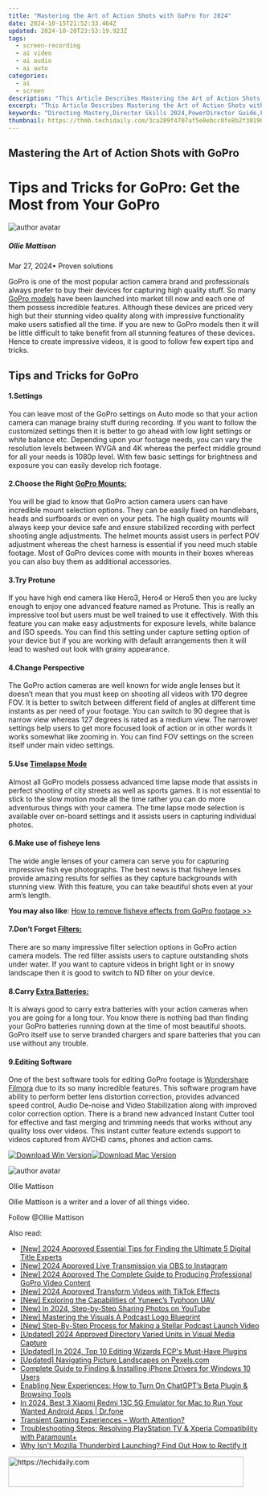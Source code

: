 ```yaml
---
title: "Mastering the Art of Action Shots with GoPro for 2024"
date: 2024-10-15T21:52:33.464Z
updated: 2024-10-20T23:53:19.923Z
tags: 
  - screen-recording
  - ai video
  - ai audio
  - ai auto
categories: 
  - ai
  - screen
description: "This Article Describes Mastering the Art of Action Shots with GoPro for 2024"
excerpt: "This Article Describes Mastering the Art of Action Shots with GoPro for 2024"
keywords: "Directing Mastery,Director Skills 2024,PowerDirector Guide,Film Direction Art,Leading Casts Prof,2024 Directing Tips,Cinematic Control Pro"
thumbnail: https://thmb.techidaily.com/3ca289f4707af5e0ebcc0fe8b2f301906af8c014f3bb06033bb1a4fefba543ee.jpg
---
```


## Mastering the Art of Action Shots with GoPro

# Tips and Tricks for GoPro: Get the Most from Your GoPro

![author avatar](https://images.wondershare.com/filmora/article-images/ollie-mattison.jpg)

##### Ollie Mattison

 Mar 27, 2024• Proven solutions

 GoPro is one of the most popular action camera brand and professionals always prefer to buy their devices for capturing high quality stuff. So many [GoPro models](https://tools.techidaily.com/wondershare/filmora/download/) have been launched into market till now and each one of them possess incredible features. Although these devices are priced very high but their stunning video quality along with impressive functionality make users satisfied all the time. If you are new to GoPro models then it will be little difficult to take benefit from all stunning features of these devices. Hence to create impressive videos, it is good to follow few expert tips and tricks.

## Tips and Tricks for GoPro

#### 1.Settings

 You can leave most of the GoPro settings on Auto mode so that your action camera can manage brainy stuff during recording. If you want to follow the customized settings then it is better to go ahead with low light settings or white balance etc. Depending upon your footage needs, you can vary the resolution levels between WVGA and 4K whereas the perfect middle ground for all your needs is 1080p level. With few basic settings for brightness and exposure you can easily develop rich footage.

#### 2.Choose the Right [GoPro Mounts:](https://tools.techidaily.com/wondershare/filmora/download/)

 You will be glad to know that GoPro action camera users can have incredible mount selection options. They can be easily fixed on handlebars, heads and surfboards or even on your pets. The high quality mounts will always keep your device safe and ensure stabilized recording with perfect shooting angle adjustments. The helmet mounts assist users in perfect POV adjustment whereas the chest harness is essential if you need much stable footage. Most of GoPro devices come with mounts in their boxes whereas you can also buy them as additional accessories.

#### 3.Try Protune

 If you have high end camera like Hero3, Hero4 or Hero5 then you are lucky enough to enjoy one advanced feature named as Protune. This is really an impressive tool but users must be well trained to use it effectively. With this feature you can make easy adjustments for exposure levels, white balance and ISO speeds. You can find this setting under capture setting option of your device but if you are working with default arrangements then it will lead to washed out look with grainy appearance.

#### 4.Change Perspective

 The GoPro action cameras are well known for wide angle lenses but it doesn’t mean that you must keep on shooting all videos with 170 degree FOV. It is better to switch between different field of angles at different time instants as per need of your footage. You can switch to 90 degree that is narrow view whereas 127 degrees is rated as a medium view. The narrower settings help users to get more focused look of action or in other words it works somewhat like zooming in. You can find FOV settings on the screen itself under main video settings.

#### 5.Use [Timelapse Mode](https://tools.techidaily.com/wondershare/filmora/download/)

 Almost all GoPro models possess advanced time lapse mode that assists in perfect shooting of city streets as well as sports games. It is not essential to stick to the slow motion mode all the time rather you can do more adventurous things with your camera. The time lapse mode selection is available over on-board settings and it assists users in capturing individual photos.

#### 6.Make use of fisheye lens

 The wide angle lenses of your camera can serve you for capturing impressive fish eye photographs. The best news is that fisheye lenses provide amazing results for selfies as they capture backgrounds with stunning view. With this feature, you can take beautiful shots even at your arm’s length.

**You may also like**: [How to remove fisheye effects from GoPro footage >>](https://tools.techidaily.com/wondershare/filmora/download/)

#### 7.Don’t Forget [Filters:](https://tools.techidaily.com/wondershare/filmora/download/)

 There are so many impressive filter selection options in GoPro action camera models. The red filter assists users to capture outstanding shots under water. If you want to capture videos in bright light or in snowy landscape then it is good to switch to ND filter on your device.

#### 8.Carry [Extra Batteries:](https://tools.techidaily.com/wondershare/filmora/download/)

 It is always good to carry extra batteries with your action cameras when you are going for a long tour. You know there is nothing bad than finding your GoPro batteries running down at the time of most beautiful shoots. GoPro itself use to serve branded chargers and spare batteries that you can use without any trouble.

#### 9.Editing Software

 One of the best software tools for editing GoPro footage is [Wondershare Filmora](https://tools.techidaily.com/wondershare/filmora/download/) due to its so many incredible features. This software program have ability to perform better lens distortion correction, provides advanced speed control, Audio De-noise and Video Stabilization along with improved color correction option. There is a brand new advanced Instant Cutter tool for effective and fast merging and trimming needs that works without any quality loss over videos. This instant cutter feature extends support to videos captured from AVCHD cams, phones and action cams.

[![Download Win Version](https://images.wondershare.com/filmora/guide/download-btn-win.jpg)](https://tools.techidaily.com/wondershare/filmora/download/)[![Download Mac Version](https://images.wondershare.com/filmora/guide/download-btn-mac.jpg)](https://tools.techidaily.com/wondershare/filmora/download/)

![author avatar](https://images.wondershare.com/filmora/article-images/ollie-mattison.jpg)

Ollie Mattison

Ollie Mattison is a writer and a lover of all things video.

Follow @Ollie Mattison


<ins class="adsbygoogle"
     style="display:block"
     data-ad-format="autorelaxed"
     data-ad-client="ca-pub-7571918770474297"
     data-ad-slot="1223367746"></ins>



<ins class="adsbygoogle"
     style="display:block"
     data-ad-client="ca-pub-7571918770474297"
     data-ad-slot="8358498916"
     data-ad-format="auto"
     data-full-width-responsive="true"></ins>


<span class="atpl-alsoreadstyle">Also read:</span>
<div><ul>
<li><a href="https://fox-helps.techidaily.com/new-2024-approved-essential-tips-for-finding-the-ultimate-5-digital-title-experts/"><u>[New] 2024 Approved Essential Tips for Finding the Ultimate 5 Digital Title Experts</u></a></li>
<li><a href="https://remote-screen-capture.techidaily.com/new-2024-approved-live-transmission-via-obs-to-instagram/"><u>[New] 2024 Approved Live Transmission via OBS to Instagram</u></a></li>
<li><a href="https://fox-helps.techidaily.com/new-2024-approved-the-complete-guide-to-producing-professional-gopro-video-content/"><u>[New] 2024 Approved The Complete Guide to Producing Professional GoPro Video Content</u></a></li>
<li><a href="https://fox-helps.techidaily.com/new-2024-approved-transform-videos-with-tiktok-effects/"><u>[New] 2024 Approved Transform Videos with TikTok Effects</u></a></li>
<li><a href="https://some-techniques.techidaily.com/new-exploring-the-capabilities-of-yuneecs-typhoon-uav/"><u>[New] Exploring the Capabilities of Yuneec’s Typhoon UAV</u></a></li>
<li><a href="https://fox-helps.techidaily.com/new-in-2024-step-by-step-sharing-photos-on-youtube/"><u>[New] In 2024, Step-by-Step Sharing Photos on YouTube</u></a></li>
<li><a href="https://fox-helps.techidaily.com/new-mastering-the-visuals-a-podcast-logo-blueprint/"><u>[New] Mastering the Visuals A Podcast Logo Blueprint</u></a></li>
<li><a href="https://fox-helps.techidaily.com/new-step-by-step-process-for-making-a-stellar-podcast-launch-video/"><u>[New] Step-By-Step Process for Making a Stellar Podcast Launch Video</u></a></li>
<li><a href="https://article-posts.techidaily.com/updated-2024-approved-directory-varied-units-in-visual-media-capture/"><u>[Updated] 2024 Approved Directory Varied Units in Visual Media Capture</u></a></li>
<li><a href="https://fox-helps.techidaily.com/updated-in-2024-top-10-editing-wizards-fcps-must-have-plugins/"><u>[Updated] In 2024, Top 10 Editing Wizards FCP's Must-Have Plugins</u></a></li>
<li><a href="https://fox-helps.techidaily.com/updated-navigating-picture-landscapes-on-pexelscom/"><u>[Updated] Navigating Picture Landscapes on Pexels.com</u></a></li>
<li><a href="https://hardware-help.techidaily.com/complete-guide-to-finding-and-installing-iphone-drivers-for-windows-10-users/"><u>Complete Guide to Finding & Installing iPhone Drivers for Windows 10 Users</u></a></li>
<li><a href="https://tech-haven.techidaily.com/enabling-new-experiences-how-to-turn-on-chatgpts-beta-plugin-and-browsing-tools/"><u>Enabling New Experiences: How to Turn On ChatGPT’s Beta Plugin & Browsing Tools</u></a></li>
<li><a href="https://screen-mirror.techidaily.com/in-2024-best-3-xiaomi-redmi-13c-5g-emulator-for-mac-to-run-your-wanted-android-apps-drfone-by-drfone-android/"><u>In 2024, Best 3 Xiaomi Redmi 13C 5G Emulator for Mac to Run Your Wanted Android Apps | Dr.fone</u></a></li>
<li><a href="https://games-able.techidaily.com/transient-gaming-experiences-worth-attention/"><u>Transient Gaming Experiences – Worth Attention?</u></a></li>
<li><a href="https://techtrends.techidaily.com/troubleshooting-steps-resolving-playstation-tv-and-xperia-compatibility-with-paramountplus/"><u>Troubleshooting Steps: Resolving PlayStation TV & Xperia Compatibility with Paramount+</u></a></li>
<li><a href="https://tech-renaissance.techidaily.com/1722899060291-why-isnt-mozilla-thunderbird-launching-find-out-how-to-rectify-it/"><u>Why Isn't Mozilla Thunderbird Launching? Find Out How to Rectify It</u></a></li>
</ul></div>

<!-- affiliate ads begin -->
<a href="https://aligracehair.sjv.io/c/5597632/2135404/19272" target="_top" id="2135404">
  <img src="//a.impactradius-go.com/display-ad/19272-2135404" border="0" alt="https://techidaily.com" width="468" height="60"/>
</a>
<img height="0" width="0" src="https://aligracehair.sjv.io/i/5597632/2135404/19272" style="position:absolute;visibility:hidden;" border="0" />
<!-- affiliate ads end -->


